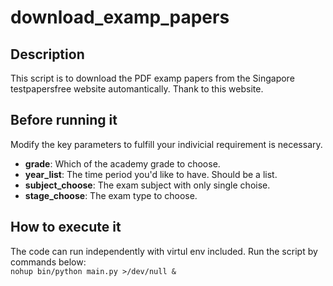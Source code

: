 # download_examp_papers
## Description
This script is to download the PDF examp papers from the Singapore testpapersfree website automantically. Thank to this website.

## Before running it
Modify the key parameters to fulfill your indivicial requirement is necessary.
* __grade__: Which of the academy grade to choose.
* __year_list__: The time period you'd like to have. Should be a list.
* __subject_choose__: The exam subject with only single choise.
* __stage_choose__: The exam type to choose.

## How to execute it
The code can run independently with virtul env included. Run the script by commands below:\
`
nohup bin/python main.py >/dev/null &
`


